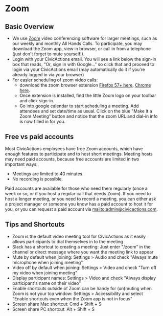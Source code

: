 # Zoom

## Basic Overview

*   We use [Zoom](https://zoom.us/) video conferencing software for larger meetings, such as our weekly and monthly All Hands Calls. To participate, you may download the Zoom app, view in browser, or call in from a telephone (just don't forget to mute yourself!).
*   Login with your CivicActions email. You will see a link below the sign-in box that reads, "Or, sign in with Google..." so click that and proceed to login via your CivicActions email (may automatically do it if you're already logged in via your browser)
*   For easier scheduling of zoom video calls:
    *   download the zoom browser extension [Firefox 57+ here](https://addons.mozilla.org/en-US/firefox/addon/zoom-new-scheduler/), [Chrome here](https://chrome.google.com/webstore/detail/zoom-scheduler/kgjfgplpablkjnlkjmjdecgdpfankdle).
    *   Once extension is installed, find the little Zoom logo on your toolbar and click sign-in.
    *   Go into google calendar to start scheduling a meeting. Add attendees and set date/time as usual. Click on the blue "Make It a Zoom Meeting" button and notice that the zoom URL and dial-in info is now filled in for you.

## Free vs paid accounts

Most CivicActions employees have free Zoom accounts, which have enough features to participate and to host short meetings. Meeting hosts may need paid accounts, because free accounts are limited in two important ways:

*   Meetings are limited to 40 minutes.
*   No recording is possible.

Paid accounts are available for those who need them regularly (once a week or so, or if you host a regular call that needs Zoom). If you need to host a longer meeting, or you need to record a meeting, you can either ask a project manager or someone you know has a paid account to host it for you, or you can request a paid account via <mailto:admin@civicactions.com>.

## Tips and Shortcuts

*   Zoom is the default video meeting tool for CivicActions as it easily allows participants to dial themselves in to the meeting
*   Slack has a shortcut to creating a meeting: Just enter "/zoom" in the channel or direct message where you want the meeting link to appear
*   Mute by default when joining: Settings > Audio and check "Always mute microphone when joining meeting"
*   Video off by default when joining: Settings > Video and check "Turn off my video when joining meeting"
*   Display participant names: Settings > Video and check "Always display participant's name on their video"
*   Enable shortcuts outside of Zoom can be handy for (un)muting when Zoom is not your top window: Settings > Accessibility and select "Enable shortcuts even when the Zoom app is not in focus"
*   Screen share Mac shortcut: Cmd + Shift + S
*   Screen share PC shortcut: Alt + Shift + S
